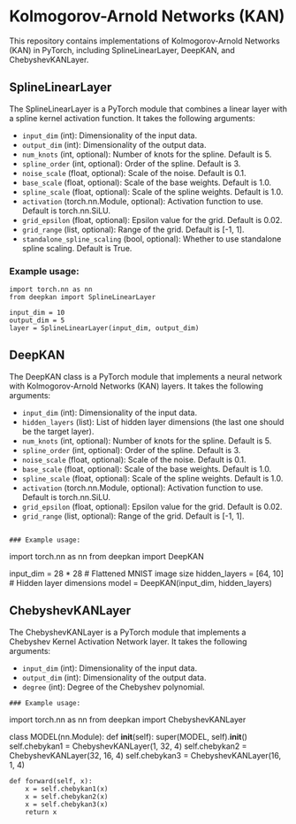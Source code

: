 # Kolmogorov-Arnold Networks (KAN)

This repository contains implementations of Kolmogorov-Arnold Networks (KAN) in PyTorch, including SplineLinearLayer, DeepKAN, and ChebyshevKANLayer.

## SplineLinearLayer

The SplineLinearLayer is a PyTorch module that combines a linear layer with a spline kernel activation function. It takes the following arguments:

- `input_dim` (int): Dimensionality of the input data.
- `output_dim` (int): Dimensionality of the output data.
- `num_knots` (int, optional): Number of knots for the spline. Default is 5.
- `spline_order` (int, optional): Order of the spline. Default is 3.
- `noise_scale` (float, optional): Scale of the noise. Default is 0.1.
- `base_scale` (float, optional): Scale of the base weights. Default is 1.0.
- `spline_scale` (float, optional): Scale of the spline weights. Default is 1.0.
- `activation` (torch.nn.Module, optional): Activation function to use. Default is torch.nn.SiLU.
- `grid_epsilon` (float, optional): Epsilon value for the grid. Default is 0.02.
- `grid_range` (list, optional): Range of the grid. Default is [-1, 1].
- `standalone_spline_scaling` (bool, optional): Whether to use standalone spline scaling. Default is True.

### Example usage:

```
import torch.nn as nn
from deepkan import SplineLinearLayer

input_dim = 10
output_dim = 5
layer = SplineLinearLayer(input_dim, output_dim)

```
## DeepKAN

The DeepKAN class is a PyTorch module that implements a neural network with Kolmogorov-Arnold Networks (KAN) layers. It takes the following arguments:

- `input_dim` (int): Dimensionality of the input data.
- `hidden_layers` (list): List of hidden layer dimensions (the last one should be the target layer).
- `num_knots` (int, optional): Number of knots for the spline. Default is 5.
- `spline_order` (int, optional): Order of the spline. Default is 3.
- `noise_scale` (float, optional): Scale of the noise. Default is 0.1.
- `base_scale` (float, optional): Scale of the base weights. Default is 1.0.
- `spline_scale` (float, optional): Scale of the spline weights. Default is 1.0.
- `activation` (torch.nn.Module, optional): Activation function to use. Default is torch.nn.SiLU.
- `grid_epsilon` (float, optional): Epsilon value for the grid. Default is 0.02.
- `grid_range` (list, optional): Range of the grid. Default is [-1, 1].

```

### Example usage:

```
import torch.nn as nn
from deepkan import DeepKAN

input_dim = 28 * 28  # Flattened MNIST image size
hidden_layers = [64, 10]  # Hidden layer dimensions
model = DeepKAN(input_dim, hidden_layers)

## ChebyshevKANLayer

The ChebyshevKANLayer is a PyTorch module that implements a Chebyshev Kernel Activation Network layer. It takes the following arguments:

- `input_dim` (int): Dimensionality of the input data.
- `output_dim` (int): Dimensionality of the output data.
- `degree` (int): Degree of the Chebyshev polynomial.
```
### Example usage:

```
import torch.nn as nn
from deepkan import ChebyshevKANLayer

class MODEL(nn.Module):
    def __init__(self):
        super(MODEL, self).__init__()
        self.chebykan1 = ChebyshevKANLayer(1, 32, 4)
        self.chebykan2 = ChebyshevKANLayer(32, 16, 4)
        self.chebykan3 = ChebyshevKANLayer(16, 1, 4)

    def forward(self, x):
        x = self.chebykan1(x)
        x = self.chebykan2(x)
        x = self.chebykan3(x)
        return x

